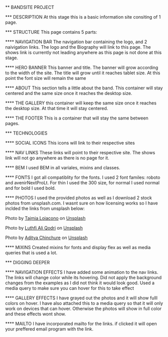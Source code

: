 \*\* BANDSITE PROJECT

\*\*\* DESCRIPTION
At this stage this is a basic information site consiting of 1 page.

\*\*\* STRUCTURE
This page contains 5 parts:

\*\*\*\* NAVIGATION BAR
The navigation bar containing the logo, and 2 naivigation links. The logo and the Biography will link to this page. The shows link is currently not leading anywhere as this page is not done at this stage.

\*\*\*\* HERO BANNER
This banner and title. The banner will grow according to the width of the site. The title will grow until it reaches tablet size. At this point the font size will remain the same

\*\*\*\* ABOUT
This section tells a little about the band. This container will stay centered and the same size once it reaches the desktop size.

\*\*\*\* THE GALLERY
this container will keep the same size once it reaches the desktop size. At that time it will stay centered.

\*\*\*\* THE FOOTER
This is a container that will stay the same between pages.

\*\*\* TECHNOLOGIES

\*\*\*\* SOCIAL ICONS
This icons will link to their respective sites

\*\*\*\* NAV LINKS
These links will point to their respective site. The shows link will not go anywhere as there is no page for it.

\*\*\*\* BEM
I used BEM in all variales, mixins and classes.

\*\*\*\* FONTS
I got all compatiblity for the fonts. I used 2 font familes: roboto and avenirNextProLt. For thin I used the 300 size, for normal I used normal and for bold I used bold.

\*\*\*\* PHOTOS
I used the provided photos as well as I download 2 stock photos from unsplash.com. I wasnt sure on how licensing works so I have inclded the links from unsplash below:

<span>Photo by <a href="https://unsplash.com/@tajmiagianna?utm_source=unsplash&amp;utm_medium=referral&amp;utm_content=creditCopyText">Tajmia Loiacono</a> on <a href="https://unsplash.com/s/photos/christian-band?utm_source=unsplash&amp;utm_medium=referral&amp;utm_content=creditCopyText">Unsplash</a></span>

<span>Photo by <a href="https://unsplash.com/@laok112?utm_source=unsplash&amp;utm_medium=referral&amp;utm_content=creditCopyText">Luthfi Ali Qodri</a> on <a href="https://unsplash.com/s/photos/christian-band?utm_source=unsplash&amp;utm_medium=referral&amp;utm_content=creditCopyText">Unsplash</a></span>

<span>Photo by <a href="https://unsplash.com/@adityachinchure?utm_source=unsplash&amp;utm_medium=referral&amp;utm_content=creditCopyText">Aditya Chinchure</a> on <a href="https://unsplash.com/s/photos/concert?utm_source=unsplash&amp;utm_medium=referral&amp;utm_content=creditCopyText">Unsplash</a></span>

\*\*\*\* MIXINS
Created mixins for fonts and display flex as well as media queries that is used a lot.

\*\*\* DIGGING DEEPER

\*\*\*\* NAVIGATION EFFECTS
I have added some animation to the nav links. The links will change color while its hovering. Did not apply the background changes from the examples as I did not think it would look good. Used a media query to make sure you can hover for this to take effect

\*\*\*\* GALLERY EFFECTS
I have grayed out the photos and it will show fulll colors on hover. I have also attached this to a media query so that it will only work on devices that can hover. Otherwise the photos will show in full color and these effects wont show.

\*\*\*\* MAILTO
I have incorporated mailto for the links. if clicked it will open your preffered email program with the link.
